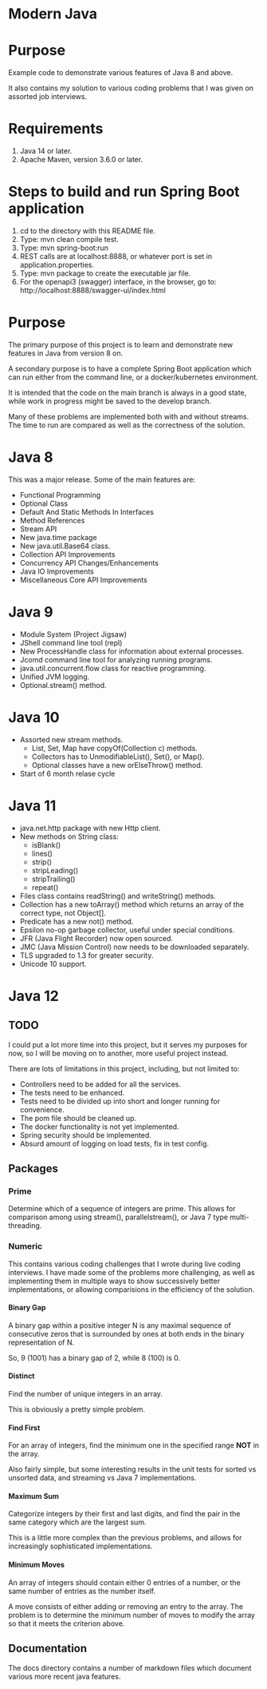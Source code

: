 Modern Java
===========

# Purpose
Example code to demonstrate various features of Java 8 and above.

It also contains my solution to various coding problems that I was given on assorted job interviews.

# Requirements
1. Java 14 or later.
2. Apache Maven, version 3.6.0 or later.

# Steps to build and run Spring Boot application
1. cd to the directory with this README file.
2. Type: mvn clean compile test.
3. Type: mvn spring-boot:run
4. REST calls are at localhost:8888, or whatever port is set in application.properties.
5. Type: mvn package to create the executable jar file.
6. For the openapi3 (swagger) interface, in the browser, go to: http://localhost:8888/swagger-ui/index.html

# Purpose
The primary purpose of this project is to learn and demonstrate new features in Java from version 8 on.

A secondary purpose is to have a complete Spring Boot application which can run either from the command line, or a docker/kubernetes environment. 

It is intended that the code on the main branch is always in a good state, while work in progress might be saved to the develop branch.

Many of these problems are implemented both with and without streams.  The time to run are compared as well as the correctness of the solution.

# Java 8
This was a major release.  Some of the main features are:
* Functional Programming
* Optional Class 
* Default And Static Methods In Interfaces
* Method References
* Stream API 
* New java.time package
* New java.util.Base64 class.
* Collection API Improvements
* Concurrency API Changes/Enhancements
* Java IO Improvements
* Miscellaneous Core API Improvements

# Java 9
* Module System (Project Jigsaw)
* JShell command line tool (repl)
* New ProcessHandle class for information about external processes.
* Jcomd command line tool for analyzing running programs.
* java.util.concurrent.flow class for reactive programming.
* Unified JVM logging.
* Optional.stream() method.

# Java 10
* Assorted new stream methods.
    * List, Set, Map have copyOf(Collection c) methods.  
    * Collectors has to UnmodifiableList(), Set(), or Map().
    * Optional classes have a new orElseThrow() method.
* Start of 6 month relase cycle 

# Java 11
* java.net.http package with new Http client.
* New methods on String class:
    * isBlank()
    * lines()
    * strip()
    * stripLeading()
    * stripTrailing()
    * repeat()
* Files class contains readString() and writeString() methods.
* Collection has a new toArray() method which returns an array of the correct type, not Object[].
* Predicate has a new not() method.
* Epsilon no-op garbage collector, useful under special conditions.
* JFR (Java Flight Recorder) now open sourced.
* JMC (Java Mission Control) now needs to be downloaded separately.
* TLS upgraded to 1.3 for greater security.
* Unicode 10 support.

# Java 12

## TODO
I could put a lot more time into this project, but it serves my purposes for now,
so I will be moving on to another, more useful project instead.

There are lots of limitations in this project, including, but not limited to:
* Controllers need to be added for all the services.
* The tests need to be enhanced.
* Tests need to be divided up into short and longer running for convenience.
* The pom file should be cleaned up.
* The docker functionality is not yet implemented.
* Spring security should be implemented.
* Absurd amount of logging on load tests, fix in test config.
## Packages 
### Prime
Determine which of a sequence of integers are prime.  This allows for comparison among using stream(), parallelstream(), or Java 7 type multi-threading.

### Numeric
This contains various coding challenges that I wrote during live coding interviews.  I have made some of the problems more challenging, as well as implementing them in multiple ways to show successively better implementations, or allowing comparisions in the efficiency of the solution.

#### Binary Gap
A binary gap within a positive integer N is any maximal sequence of consecutive zeros that is surrounded by ones at both ends in the binary representation of N.

So, 9 (1001) has a binary gap of 2, while 8 (100) is 0.

#### Distinct
Find the number of unique integers in an array.

This is obviously a pretty simple problem.

#### Find First
For an array of integers, find the minimum one in the specified range **NOT** in the array.

Also fairly simple, but some interesting results in the unit tests for sorted vs unsorted data, and streaming vs Java 7 implementations.

#### Maximum Sum
Categorize integers by their first and last digits, and find the pair in the same category which are the largest sum.

This is a little more complex than the previous problems, and allows for increasingly sophisticated implementations.

#### Minimum Moves
An array of integers should contain either 0 entries of a number, or the same number of entries as the number itself.

A move consists of either adding or removing an entry to the array.  The problem is to determine the minimum number of moves to modify the array so that it meets the criterion above.

## Documentation
The docs directory contains a number of markdown files which document various more recent java features.
